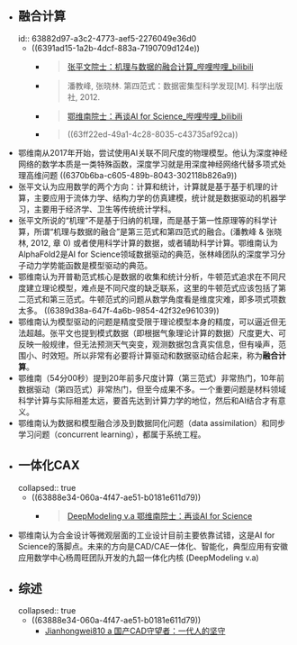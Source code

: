 - ## 融合计算
  id:: 63882d97-a3c2-4773-aef5-2276049e36d0
	- ((6391ad15-1a2b-4dcf-883a-7190709d124e))
		- >[张平文院士：机理与数据的融合计算_哔哩哔哩_bilibili](https://www.bilibili.com/video/BV1yt4y1s7hL/?spm_id_from=333.999.0.0&vd_source=fc591008a48bd1bb56b8e3ba9a7c2202)
		- >潘教峰, 张晓林. 第四范式：数据密集型科学发现[M]. 科学出版社, 2012.
		- >[鄂维南院士：再谈AI for Science_哔哩哔哩_bilibili](https://www.bilibili.com/video/BV1vR4y1c7gQ/?spm_id_from=333.999.0.0&vd_source=fc591008a48bd1bb56b8e3ba9a7c2202)
		- > ((63ff22ed-49a1-4c28-8035-c43735af92ca))
- 鄂维南从2017年开始，尝试使用AI关联不同尺度的物理模型。他认为深度神经网络的数学本质是一类特殊函数，深度学习就是用深度神经网络代替多项式处理高维问题 ((6370b6ba-c605-489b-8043-302118b826a9))
- 张平文认为应用数学的两个方向：计算和统计，计算就是基于基于机理的计算，主要应用于流体力学、结构力学的仿真建模，统计就是数据驱动的机器学习，主要用于经济学、卫生等传统统计学科。
- 张平文所说的“机理”不是基于归纳的机理，而是基于第一性原理等的科学计算，所谓“机理与数据的融合”是第三范式和第四范式的融合。(潘教峰 & 张晓林, 2012, 章 0) 或者使用科学计算的数据，或者辅助科学计算。鄂维南认为AlphaFold2是AI for Science领域数据驱动的典范，张林峰团队的深度学习分子动力学势能函数是模型驱动的典范。
- 鄂维南认为开普勒范式核心是数据的收集和统计分析，牛顿范式追求在不同尺度建立理论模型，难点是不同尺度的缺乏联系，这里的牛顿范式应该包括了第二范式和第三范式。牛顿范式的问题从数学角度看是维度灾难，即多项式项数太多。 ((6389d38a-647f-4a6b-9854-42f32e961039))
- 鄂维南认为模型驱动的问题是精度受限于理论模型本身的精度，可以逼近但无法超越。张平文也提到模式数据（即根据气象理论计算的数据）尺度更大、可反映一般规律，但无法预测天气突变，观测数据包含真实信息，但有噪声，范围小、时效短。所以非常有必要将计算驱动和数据驱动结合起来，称为**融合计算**。
- 鄂维南（54分00秒）提到20年前多尺度计算（第三范式）非常热门，10年前数据驱动（第四范式）非常热门，但至今成果不多。一个重要问题是材料领域科学计算与实际相差太远，要首先达到计算力学的地位，然后和AI结合才有意义。
- 鄂维南认为数据和模型融合涉及到数据同化问题（data assimilation）和同步学习问题（concurrent learning），都属于系统工程。
- ## 一体化CAX
  collapsed:: true
	- ((63888e34-060a-4f47-ae51-b0181e611d79))
		- >[DeepModeling v.a 鄂维南院士：再谈AI for Science](https://www.bilibili.com/video/BV1vR4y1c7gQ/?spm_id_from=333.999.0.0&vd_source=fc591008a48bd1bb56b8e3ba9a7c2202)
- 鄂维南认为合金设计等微观层面的工业设计目前主要依靠试错，这是AI for Science的落脚点。未来的方向是CAD/CAE一体化、智能化，典型应用有安徽应用数学中心杨周旺团队开发的九韶一体化内核 (DeepModeling v.a)
- ## 综述
  collapsed:: true
	- ((63888e34-060a-4f47-ae51-b0181e611d79))
		- [Jianhongwei810 a 国产CAD守望者：一代人的坚守](https://zhuanlan.zhihu.com/p/547431929)